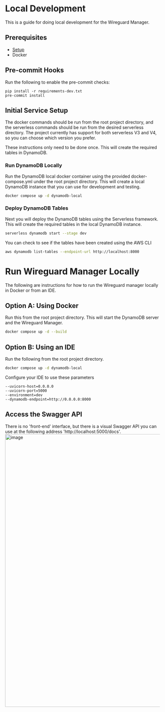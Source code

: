# Local Development
This is a guide for doing local development for the Wireguard Manager.

## Prerequisites
- [Setup](SETUP.md)
- Docker

## Pre-commit Hooks
Run the following to enable the pre-commit checks:
```
pip install -r requirements-dev.txt
pre-commit install
```

## Initial Service Setup
The docker commands should be run from the root project directory, and
the serverless commands should be run from the desired serverless directory.  The project currently has support for
both serverless V3 and V4, so you can choose which version you prefer.

These instructions only need to be done once.  This will create the required tables in DynamoDB.

### Run DynamoDB Locally
Run the DynamoDB local docker container using the provided docker-compose.yml under the root project directory.  This
will create a local DynamoDB instance that you can use for development and testing.

```bash
docker compose up -d dynamodb-local
```

### Deploy DynamoDB Tables

Next you will deploy the DynamoDB tables using the Serverless framework.  This will create the required tables in the
local DynamoDB instance.

```bash
serverless dynamodb start --stage dev
```

You can check to see if the tables have been created using the AWS CLI

```bash
aws dynamodb list-tables --endpoint-url http://localhost:8000
```

# Run Wireguard Manager Locally
The following are instructions for how to run the Wireguard manager locally in Docker or from an IDE.

## Option A: Using Docker
Run this from the root project directory.  This will start the DynamoDB server and the Wireguard Manager.

```bash
docker compose up -d --build
```

## Option B: Using an IDE
Run the following from the root project directory.
```bash
docker compose up -d dynamodb-local
```

Configure your IDE to use these parameters
```
--uvicorn-host=0.0.0.0
--uvicorn-port=5000
--environment=dev
--dynamodb-endpoint=http://0.0.0.0:8000
```

## Access the Swagger API
There is no 'front-end' interface, but there is a visual Swagger API you can use at the following address 'http://localhost:5000/docs'.
<img width="1473" height="887" alt="image" src="https://github.com/user-attachments/assets/13894bf9-eb67-4b7e-9152-874a52bac094" />
